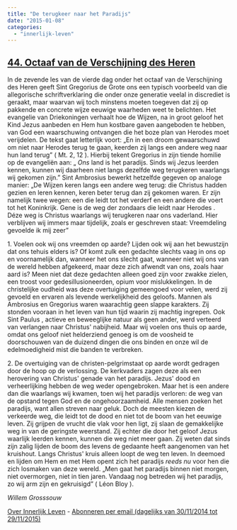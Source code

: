 ```yaml
---
title: "De terugkeer naar het Paradijs"
date: "2015-01-08"
categories: 
  - "innerlijk-leven"
---
```


## [44\. Octaaf van de Verschijning des Heren](http://ift.tt/1IsOctB)

In de zevende les van de vierde dag onder het octaaf van de Verschijning des Heren geeft Sint Gregorius de Grote ons een typisch voorbeeld van die allegorische schriftverklaring die onder onze generatie veelal in discrediet is geraakt, maar waarvan wij toch minstens moeten toegeven dat zij op pakkende en concrete wijze eeuwige waarheden weet te belichten. Het evangelie van Driekoningen verhaalt hoe de Wijzen, na in groot geloof het Kind Jezus aanbeden en Hem hun kostbare gaven aangeboden te hebben, van God een waarschuwing ontvangen die het boze plan van Herodes moet verijdelen. De tekst gaat letterlijk voort: „En in een droom gewaarschuwd om niet naar Herodes terug te gaan, keerden zij langs een andere weg naar hun land terug” ( Mt. 2, 12 ). Hierbij tekent Gregorius in zijn tiende homilie op de evangeliën aan: „ _Ons_ land is het paradijs. Sinds wij Jezus leerden kennen, kunnen wij daarheen niet langs dezelfde weg terugkeren waarlangs wij gekomen zijn.” Sint Ambrosius bewerkt hetzelfde gegeven op analoge manier: „De Wijzen keren langs een andere weg terug: die Christus hadden gezien en leren kennen, keren beter terug dan zij gekomen waren. Er zijn namelijk twee wegen: een die leidt tot het verderf en een andere die voert tot het Koninkrijk. Gene is de weg der zondaars die leidt naar Herodes . Déze weg is Christus waarlangs wij terugkeren naar ons vaderland. Hier verblijven wij immers maar tijdelijk, zoals er geschreven staat: Vreemdeling gevoelde ik mij zeer”

1\. Voelen ook wij ons vreemden op aarde? Lijden ook wij aan het bewustzijn dat ons tehuis elders is? Of komt zulk een gedachte slechts vaag in ons op en voornamelijk dan, wanneer het ons slecht gaat, wanneer niet wij ons van de wereld hebben afgekeerd, maar deze zich afwendt van ons, zoals haar aard is? Meen niet dat deze gedachten alleen goed zijn voor zwakke zielen, een troost voor gedesillusioneerden, opium voor mislukkelingen. In de christelijke oudheid was deze overtuiging gemeengoed voor velen, werd zij gevoeld en ervaren als levende werkelijkheid des geloofs. Mannen als Ambrosius en Gregorius waren waarachtig geen slappe karakters. Zij stonden vooraan in het leven van hun tijd waarin zij machtig ingrepen. Ook Sint Paulus , actieve en beweeglijke natuur als geen ander, werd verteerd van verlangen naar Christus' nabijheid. Maar wij voelen ons thuis op aarde, omdat ons geloof niet helderziend genoeg is om de voosheid te doorschouwen van de duizend dingen die ons binden en onze wil de edelmoedigheid mist die banden te verbreken.

2\. De overtuiging van de christen-pelgrimstaat op aarde wordt gedragen door de hoop op de verlossing. De kerkvaders zagen deze als een herovering van Christus' genade van het paradijs. Jezus' dood en verheerlijking hebben de weg weder opengebroken. Maar het is een andere dan die waarlangs wij kwamen, toen wij het paradijs verloren: de weg van de opstand tegen God en de ongehoorzaamheid. Alle mensen zoeken het paradijs, want allen streven naar geluk. Doch de meesten kiezen de verkeerde weg, die leidt tot de dood en niet tot de boom van het eeuwige leven. Zij grijpen de vrucht die vlak voor hen ligt, zij slaan de gemakkelijke weg in van de geringste weerstand. Zij echter die door het geloof Jezus waarlijk leerden kennen, kunnen die weg niet meer gaan. Zij weten dat sinds zijn zalig lijden de boom des levens de gedaante heeft aangenomen van het kruishout. Langs Christus' kruis alleen loopt de weg ten leven. In deemoed en lijden om Hem en met Hem opent zich het paradijs _reeds nu_ voor hen die zich losmaken van deze wereld. „Men gaat het paradijs binnen niet morgen, niet overmorgen, niet in tien jaren. Vandaag nog betreden wij het paradijs, zo wij arm zijn en gekruisigd” ( Léon Bloy ).

_Willem Grosssouw_

[Over Innerlijk Leven](http://ift.tt/1y6X5mY) - [Abonneren per email (dagelijks van 30/11/2014 tot 29/11/2015)](http://eepurl.com/9P3DT)
